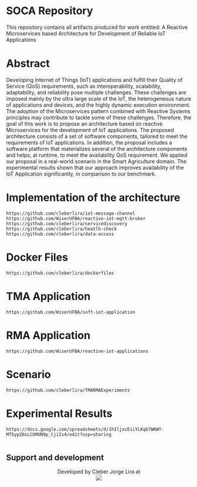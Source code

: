 # SOCA Repository
This repository contains all artifacts produced for work entitled: A Reactive Microservices based Architecture for Development of Reliable IoT Applications

# Abstract
Developing Internet of Things (IoT) applications and fulfill their Quality of Service (QoS) requirements, such as interoperability, scalability, adaptability, and reliability pose multiple challenges. These challenges are imposed mainly by the ultra large scale of the IoT, the heterogeneous nature of applications and devices, and the highly dynamic execution environment. The adoption of the Microservices pattern combined with Reactive Systems principles  may contribute to tackle some of these challenges. Therefore, the goal of this work is to propose an architecture based on reactive Microservices for the development of IoT applications. The proposed architecture consists of a set of software components, tailored to meet the requirements of IoT applications. In addition, the proposal includes a software platform that materializes several of the architecture components and helps, at runtime, to meet the availability QoS requirement. We applied our proposal in a real-world scenario in the Smart Agriculture domain. The experimental results shown that our approach improves availability of the IoT Application significantly, in comparison to our benchmark.

# Implementation of the architecture
```
https://github.com/cleberlira/iot-message-channel
https://github.com/WiserUFBA/reactive-iot-mqtt-broker
https://github.com/cleberlira/servicediscovery
https://github.com/cleberlira/heatlh-check
https://github.com/cleberlira/data-access

```

# Docker Files

```
https://github.com/cleberlira/dockerfiles

```
# TMA Application

```
https://github.com/WiserUFBA/soft-iot-application

```

# RMA Application
```
https://github.com/WiserUFBA/reactive-iot-applications

``````

# Scenario
```
https://github.com/cleberlira/TMARMAExperiments
```
# Experimental Results
```
https://docs.google.com/spreadsheets/d/1hIljxcEiiYLKqb7WKWY-MT5ypZ6oLCUMUN9p_CjiIs4/edit?usp=sharing


```

## Support and development

<p align="center">
	Developed by Cleber Jorge Lira at </br>
  <img src="https://wiki.dcc.ufba.br/pub/SmartUFBA/ProjectLogo/wiserufbalogo.jpg"/>
</p>

